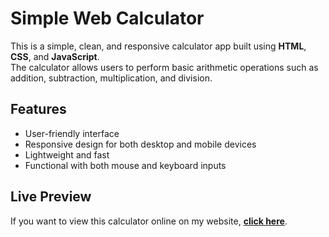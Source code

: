 # Simple Web Calculator

This is a simple, clean, and responsive calculator app built using **HTML**, **CSS**, and **JavaScript**.  
The calculator allows users to perform basic arithmetic operations such as addition, subtraction, multiplication, and division.

## Features
- User-friendly interface
- Responsive design for both desktop and mobile devices
- Lightweight and fast
- Functional with both mouse and keyboard inputs

## Live Preview
If you want to view this calculator online on my website, **[click here](https://homayonazar.com/Projects/Calculator/)**.


